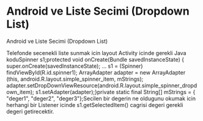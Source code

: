 # Android ve Liste Secimi (Dropdown List)


Android ve Liste Secimi (Dropdown List)



Telefonde secenekli liste sunmak icin layout    <Spinner android:id="@+id/spinner1"          android:layout_width="100dip"          android:layout_height="wrap_content"          android:drawSelectorOnTop="true"          />Activity icinde gerekli Java koduSpinner s1;protected void onCreate(Bundle savedInstanceState) { super.onCreate(savedInstanceState); ... s1 = (Spinner) findViewById(R.id.spinner1); ArrayAdapter<String> adapter = new ArrayAdapter<String>   (this, android.R.layout.simple_spinner_item, mStrings); adapter.setDropDownViewResource(android.R.layout.simple_spinner_dropdown_item); s1.setAdapter(adapter);}private static final String[] mStrings = { "deger1", "deger2", "deger3"};Secilen bir degerin ne oldugunu okumak icin herhangi bir Listener icinde s1.getSelectedItem() cagrisi degeri gerekli degeri getirecektir.




